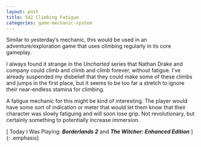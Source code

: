 ```yaml
---
layout: post
title: 542 Climbing Fatigue
categories: game-mechanic-system
---
```

Similar to yesterday’s mechanic, this would be used in an adventure/exploration game that uses climbing regularly in its core gameplay.

I always found it strange in the *Uncharted* series that Nathan Drake and company could climb and climb and climb forever, without fatigue.  I’ve already suspended my disbelief that they could make some of these climbs and jumps in the first place, but it seems to be too far a stretch to ignore their near-endless stamina for climbing.

A fatigue mechanic for this might be kind of interesting.  The player would have some sort of indication or meter that would let them know that their character was slowly fatiguing and will soon lose grip.  Not revolutionary, but certainly something to potentially increase immersion.

[ Today I Was Playing: ***Borderlands 2*** and ***The Witcher: Enhanced Edition*** ]
{: .emphasis}